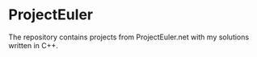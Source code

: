 # ProjectEuler
The repository contains projects from ProjectEuler.net with my solutions written in C++.
